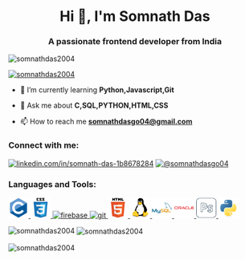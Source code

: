 <h1 align="center">Hi 👋, I'm Somnath Das</h1>
<h3 align="center">A passionate frontend developer from India</h3>

<p align="left"> <img src="https://komarev.com/ghpvc/?username=somnathdas2004&label=Profile%20views&color=0e75b6&style=flat" alt="somnathdas2004" /> </p>

<p align="left"> <a href="https://github.com/ryo-ma/github-profile-trophy"><img src="https://github-profile-trophy.vercel.app/?username=somnathdas2004" alt="somnathdas2004" /></a> </p>

- 🌱 I’m currently learning **Python,Javascript,Git**

- 💬 Ask me about **C,SQL,PYTHON,HTML,CSS**

- 📫 How to reach me **somnathdasgo04@gmail.com**

<h3 align="left">Connect with me:</h3>
<p align="left">
<a href="https://linkedin.com/in/linkedin.com/in/somnath-das-1b8678284" target="blank"><img align="center" src="https://raw.githubusercontent.com/rahuldkjain/github-profile-readme-generator/master/src/images/icons/Social/linked-in-alt.svg" alt="linkedin.com/in/somnath-das-1b8678284" height="30" width="40" /></a>
<a href="https://www.hackerrank.com/@somnathdasgo04" target="blank"><img align="center" src="https://raw.githubusercontent.com/rahuldkjain/github-profile-readme-generator/master/src/images/icons/Social/hackerrank.svg" alt="@somnathdasgo04" height="30" width="40" /></a>
</p>

<h3 align="left">Languages and Tools:</h3>
<p align="left"> <a href="https://www.cprogramming.com/" target="_blank" rel="noreferrer"> <img src="https://raw.githubusercontent.com/devicons/devicon/master/icons/c/c-original.svg" alt="c" width="40" height="40"/> </a> <a href="https://www.w3schools.com/css/" target="_blank" rel="noreferrer"> <img src="https://raw.githubusercontent.com/devicons/devicon/master/icons/css3/css3-original-wordmark.svg" alt="css3" width="40" height="40"/> </a> <a href="https://firebase.google.com/" target="_blank" rel="noreferrer"> <img src="https://www.vectorlogo.zone/logos/firebase/firebase-icon.svg" alt="firebase" width="40" height="40"/> </a> <a href="https://git-scm.com/" target="_blank" rel="noreferrer"> <img src="https://www.vectorlogo.zone/logos/git-scm/git-scm-icon.svg" alt="git" width="40" height="40"/> </a> <a href="https://www.w3.org/html/" target="_blank" rel="noreferrer"> <img src="https://raw.githubusercontent.com/devicons/devicon/master/icons/html5/html5-original-wordmark.svg" alt="html5" width="40" height="40"/> </a> <a href="https://www.linux.org/" target="_blank" rel="noreferrer"> <img src="https://raw.githubusercontent.com/devicons/devicon/master/icons/linux/linux-original.svg" alt="linux" width="40" height="40"/> </a> <a href="https://www.mysql.com/" target="_blank" rel="noreferrer"> <img src="https://raw.githubusercontent.com/devicons/devicon/master/icons/mysql/mysql-original-wordmark.svg" alt="mysql" width="40" height="40"/> </a> <a href="https://www.oracle.com/" target="_blank" rel="noreferrer"> <img src="https://raw.githubusercontent.com/devicons/devicon/master/icons/oracle/oracle-original.svg" alt="oracle" width="40" height="40"/> </a> <a href="https://www.photoshop.com/en" target="_blank" rel="noreferrer"> <img src="https://raw.githubusercontent.com/devicons/devicon/master/icons/photoshop/photoshop-line.svg" alt="photoshop" width="40" height="40"/> </a> <a href="https://www.python.org" target="_blank" rel="noreferrer"> <img src="https://raw.githubusercontent.com/devicons/devicon/master/icons/python/python-original.svg" alt="python" width="40" height="40"/> </a> </p>

<p><img align="left" src="https://github-readme-stats.vercel.app/api/top-langs?username=somnathdas2004&show_icons=true&locale=en&layout=compact" alt="somnathdas2004" /></p>

<p>&nbsp;<img align="center" src="https://github-readme-stats.vercel.app/api?username=somnathdas2004&show_icons=true&locale=en" alt="somnathdas2004" /></p>

<p><img align="center" src="https://github-readme-streak-stats.herokuapp.com/?user=somnathdas2004&" alt="somnathdas2004" /></p>
